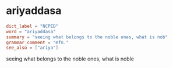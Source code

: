 # ariyaddasa

``` toml
dict_label = "NCPED"
word = "ariyaddasa"
summary = "seeing what belongs to the noble ones, what is nob"
grammar_comment = "mfn."
see_also = ["ariya"]
```

seeing what belongs to the noble ones, what is noble

